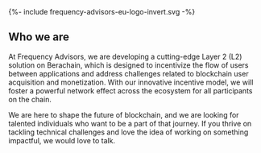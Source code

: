 <div class="area about">
    <div class="wrapper">
        <div class="logo animate-rise">
            {%- include frequency-advisors-eu-logo-invert.svg -%}
        </div>
        <h2 class="animate-rise">Who we are</h2>
        <p class="animate-rise">At Frequency Advisors, we are developing a cutting-edge Layer 2 (L2) solution on Berachain, which is designed to incentivize the flow of users between applications and address challenges related to blockchain user acquisition and monetization. With our innovative incentive model, we will foster a powerful network effect across the ecosystem for all participants on the chain.</p>
        <p class="animate-rise">We are here to shape the future of blockchain, and we are looking for talented individuals who want to be a part of that journey. If you thrive on tackling technical challenges and love the idea of working on something impactful, we would love to talk.</p>
    </div>
</div>